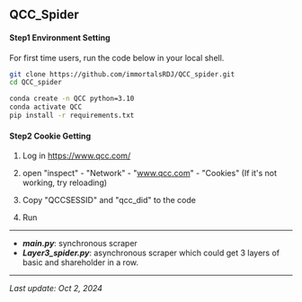 ## QCC_Spider 

#### Step1 Environment Setting

For first time users, run the code below in your local shell.

```bash
git clone https://github.com/immortalsRDJ/QCC_spider.git
cd QCC_spider

conda create -n QCC python=3.10
conda activate QCC
pip install -r requirements.txt
```

#### Step2 Cookie Getting

1. Log in https://www.qcc.com/

2. open "inspect" - "Network" - "www.qcc.com" - "Cookies" (If it's not working, try reloading)

3. Copy "QCCSESSID" and "qcc_did" to the code

4. Run

---

- ***main.py***: synchronous scraper 
- ***Layer3_spider.py***: asynchronous scraper which could get 3 layers of basic and shareholder in a row.

---

*Last update: Oct 2, 2024*
